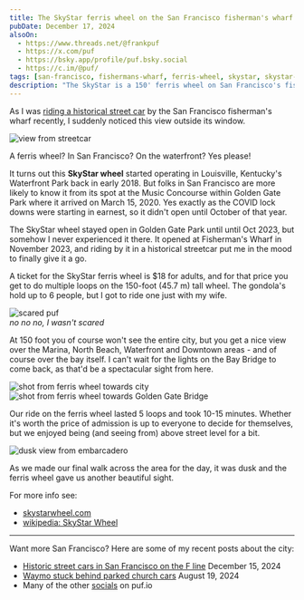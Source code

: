 ```yaml
---
title: The SkyStar ferris wheel on the San Francisco fisherman's wharf
pubDate: December 17, 2024
alsoOn:
  - https://www.threads.net/@frankpuf
  - https://x.com/puf
  - https://bsky.app/profile/puf.bsky.social
  - https://c.im/@puf/
tags: [san-francisco, fishermans-wharf, ferris-wheel, skystar, skystar-wheel]
description: "The SkyStar is a 150' ferris wheel on San Francisco's fisherman's wharf. The $18, 10-15 minute ride gives you a nice view over the waterfront area, and of course over the bay from Golden Gate bridge to Bay bridge."
---
```


As I was [riding a historical street car]() by the San Francisco fisherman's wharf recently, I suddenly noticed this view outside its window.

![view from streetcar](https://i.imgur.com/pUs6RTO.png)

A ferris wheel? In San Francisco? On the waterfront? Yes please!

It turns out this **SkyStar wheel** started operating in Louisville, Kentucky's Waterfront Park back in early 2018. But folks in San Francisco are more likely to know it from its spot at the Music Concourse within Golden Gate Park where it arrived on March 15, 2020. Yes exactly as the COVID lock downs were starting in earnest, so it didn't open until October of that year. 

The SkyStar wheel stayed open in Golden Gate Park until until Oct 2023, but somehow I never experienced it there. It opened at Fisherman's Wharf in November 2023, and riding by it in a historical streetcar put me in the mood to finally give it a go.

A ticket for the SkyStar ferris wheel is $18 for adults, and for that price you get to do multiple loops on the 150-foot (45.7 m) tall wheel. The gondola's hold up to 6 people, but I got to ride one just with my wife.

![scared puf](https://i.imgur.com/XRykvec.png)\
*no no no, I wasn't scared*

At 150 foot you of course won't see the entire city, but you get a nice view over the Marina, North Beach, Waterfront and Downtown areas - and of course over the bay itself. I can't wait for the lights on the Bay Bridge to come back, as that'd be a spectacular sight from here.

![shot from ferris wheel towards city](https://i.imgur.com/iMKFPQd.png)
![shot from ferris wheel towards Golden Gate Bridge](https://i.imgur.com/y0nbdLE.png)

Our ride on the ferris wheel lasted 5 loops and took 10-15 minutes. Whether it's worth the price of admission is up to everyone to decide for themselves, but we enjoyed being (and seeing from) above street level for a bit.

![dusk view from embarcadero](https://i.imgur.com/hpsGOsv.png)

As we made our final walk across the area for the day, it was dusk and the ferris wheel gave us another beautiful sight.

For more info see:

* [skystarwheel.com](https://www.skystarwheel.com/)
* [wikipedia: SkyStar Wheel](https://en.wikipedia.org/wiki/SkyStar_Wheel)

---

Want more San Francisco? Here are some of my recent posts about the city:

* [Historic street cars in San Francisco on the F line](/socials/2024-12-15-historic-street-cars-on-the-f-line) December 15, 2024
* [Waymo stuck behind parked church cars](/socials/2024-08-19-waymo-stuck-behind-parked-church-cars) August 19, 2024
* Many of the other [socials](/socials) on puf.io